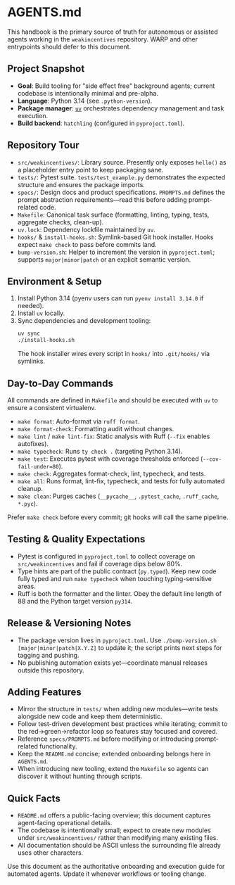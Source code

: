 # AGENTS.md

This handbook is the primary source of truth for autonomous or assisted agents working in the `weakincentives` repository. WARP and other entrypoints should defer to this document.

## Project Snapshot
- **Goal**: Build tooling for "side effect free" background agents; current codebase is intentionally minimal and pre-alpha.
- **Language**: Python 3.14 (see `.python-version`).
- **Package manager**: [`uv`](https://github.com/astral-sh/uv) orchestrates dependency management and task execution.
- **Build backend**: `hatchling` (configured in `pyproject.toml`).

## Repository Tour
- `src/weakincentives/`: Library source. Presently only exposes `hello()` as a placeholder entry point to keep packaging sane.
- `tests/`: Pytest suite. `tests/test_example.py` demonstrates the expected structure and ensures the package imports.
- `specs/`: Design docs and product specifications. `PROMPTS.md` defines the prompt abstraction requirements—read this before adding prompt-related code.
- `Makefile`: Canonical task surface (formatting, linting, typing, tests, aggregate checks, clean-up).
- `uv.lock`: Dependency lockfile maintained by `uv`.
- `hooks/` & `install-hooks.sh`: Symlink-based Git hook installer. Hooks expect `make check` to pass before commits land.
- `bump-version.sh`: Helper to increment the version in `pyproject.toml`; supports `major|minor|patch` or an explicit semantic version.

## Environment & Setup
1. Install Python 3.14 (pyenv users can run `pyenv install 3.14.0` if needed).
2. Install `uv` locally.
3. Sync dependencies and development tooling:
   ```bash
   uv sync
   ./install-hooks.sh
   ```
   The hook installer wires every script in `hooks/` into `.git/hooks/` via symlinks.

## Day-to-Day Commands
All commands are defined in `Makefile` and should be executed with `uv` to ensure a consistent virtualenv.

- `make format`: Auto-format via `ruff format`.
- `make format-check`: Formatting audit without changes.
- `make lint` / `make lint-fix`: Static analysis with Ruff (`--fix` enables autofixes).
- `make typecheck`: Runs `ty check .` (targeting Python 3.14).
- `make test`: Executes pytest with coverage thresholds enforced (`--cov-fail-under=80`).
- `make check`: Aggregates format-check, lint, typecheck, and tests.
- `make all`: Runs format, lint-fix, typecheck, and tests for fully automated cleanup.
- `make clean`: Purges caches (`__pycache__`, `.pytest_cache`, `.ruff_cache`, `*.pyc`).

Prefer `make check` before every commit; git hooks will call the same pipeline.

## Testing & Quality Expectations
- Pytest is configured in `pyproject.toml` to collect coverage on `src/weakincentives` and fail if coverage dips below 80%.
- Type hints are part of the public contract (`py.typed`). Keep new code fully typed and run `make typecheck` when touching typing-sensitive areas.
- Ruff is both the formatter and the linter. Obey the default line length of 88 and the Python target version `py314`.

## Release & Versioning Notes
- The package version lives in `pyproject.toml`. Use `./bump-version.sh [major|minor|patch|X.Y.Z]` to update it; the script prints next steps for tagging and pushing.
- No publishing automation exists yet—coordinate manual releases outside this repository.

## Adding Features
- Mirror the structure in `tests/` when adding new modules—write tests alongside new code and keep them deterministic.
- Follow test-driven development best practices while iterating; commit to the red→green→refactor loop so features stay focused and covered.
- Reference `specs/PROMPTS.md` before modifying or introducing prompt-related functionality.
- Keep the `README.md` concise; extended onboarding belongs here in `AGENTS.md`.
- When introducing new tooling, extend the `Makefile` so agents can discover it without hunting through scripts.

## Quick Facts
- `README.md` offers a public-facing overview; this document captures agent-facing operational details.
- The codebase is intentionally small; expect to create new modules under `src/weakincentives/` rather than modifying many existing files.
- All documentation should be ASCII unless the surrounding file already uses other characters.

Use this document as the authoritative onboarding and execution guide for automated agents. Update it whenever workflows or tooling change.
